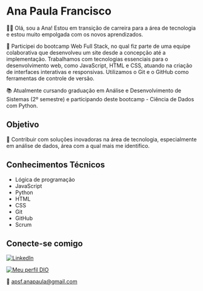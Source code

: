 # Ana Paula Francisco

👩‍💻 Olá, sou a Ana! Estou em transição de carreira para a área de tecnologia e estou muito empolgada com os novos aprendizados.

🚀 Participei do bootcamp Web Full Stack, no qual fiz parte de uma equipe colaborativa que desenvolveu um site desde a concepção até a implementação. Trabalhamos com tecnologias essenciais para o desenvolvimento web, como JavaScript, HTML e CSS, atuando na criação de interfaces interativas e responsivas. Utilizamos o Git e o GitHub como ferramentas de controle de versão.

📚 Atualmente cursando graduação em Análise e Desenvolvimento de Sistemas (2º semestre) e participando deste bootcamp - Ciência de Dados com Python.

## Objetivo
🎯 Contribuir com soluções inovadoras na área de tecnologia, especialmente em análise de dados, área com a qual mais me identifico.

## Conhecimentos Técnicos
- Lógica de programação
- JavaScript
- Python
- HTML
- CSS
- Git
- GitHub
- Scrum


## Conecte-se comigo
[![LinkedIn](https://img.shields.io/badge/LinkedIn-000?style=for-the-badge&logo=linkedin&logoColor=0E76A8)](https://www.linkedin.com/in/anapaulasfr/)

[![Meu perfil DIO](https://img.shields.io/badge/DIO-000?style=for-the-badge)](https://www.dio.me/users/apsf_anapaula)

📧 apsf.anapaula@gmail.com